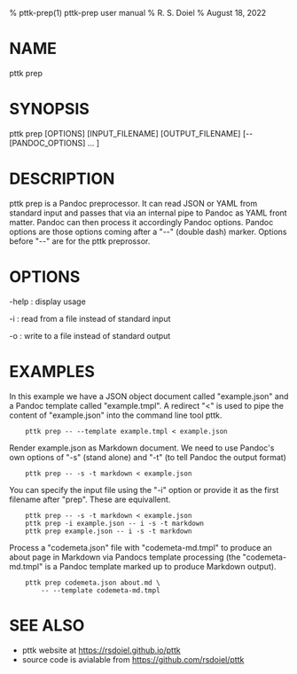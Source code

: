 % pttk-prep(1) pttk-prep user manual
% R. S. Doiel
% August 18, 2022

# NAME

pttk prep

# SYNOPSIS

pttk prep [OPTIONS] [INPUT_FILENAME] [OUTPUT_FILENAME] [\-\- [PANDOC_OPTIONS] ... ]

# DESCRIPTION

pttk prep is a Pandoc preprocessor. It can read JSON
or YAML from standard input and passes that via an internal
pipe to Pandoc as YAML front matter. Pandoc can then process it
accordingly Pandoc options. Pandoc options are those options
coming after a "--" (double dash) marker. Options before "--"
are for the pttk preprossor.

# OPTIONS

-help
: display usage

-i
: read from a file instead of standard input

-o
: write to a file instead of standard output

# EXAMPLES

In this example we have a JSON object document called
"example.json" and a Pandoc template called "example.tmpl".
A redirect "<" is used to pipe the content of "example.json"
into the command line tool pttk.

~~~shell
    pttk prep -- --template example.tmpl < example.json
~~~

Render example.json as Markdown document. We need to use
Pandoc's own options of "-s" (stand alone) and "-t" (to
tell Pandoc the output format)

~~~shell
    pttk prep -- -s -t markdown < example.json
~~~

You can specify the input file using the "-i" option or
provide it as the first filename after "prep". These are
equivallent.

~~~shell
    pttk prep -- -s -t markdown < example.json
    pttk prep -i example.json -- i -s -t markdown
    pttk prep example.json -- i -s -t markdown
~~~

Process a "codemeta.json" file with "codemeta-md.tmpl" to
produce an about page in Markdown via Pandocs template
processing (the "codemeta-md.tmpl" is a Pandoc template
marked up to produce Markdown output).

~~~shell
    pttk prep codemeta.json about.md \
        -- --template codemeta-md.tmpl
~~~

# SEE ALSO

- pttk website at https://rsdoiel.github.io/pttk
- source code is avialable from https://github.com/rsdoiel/pttk


